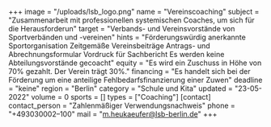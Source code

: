 +++
image = "/uploads/lsb_logo.png"
name = "Vereinscoaching"
subject = "Zusammenarbeit mit professionellen systemischen Coaches, um sich für die Herausforderun"
target = "Verbands- und Vereinsvorstände von Sportverbänden und -vereinen"
hints = "Förderungswürdig anerkannte Sportorganisation Zeitgemäße Vereinsbeiträge Antrags- und Abrechnungsformular Vordruck für Sachbericht Es werden keine Abteilungsvorstände gecoacht"
equity = "Es wird ein Zuschuss in Höhe von 70% gezahlt. Der Verein trägt 30%."
financing = "Es handelt sich bei der Förderung um eine anteilige Fehlbedarfsfinanzierung einer Zuwen"
deadline = "keine"
region = "Berlin"
category = "Schule und Kita"
updated = "23-05-2022"
volume = 0
sports = []
types = ["Coaching"]
[contact]
contact_person = "Zahlenmäßiger Verwendungsnachweis"
phone = "+493030002–100"
mail = "m.heukaeufer@lsb-berlin.de"
+++